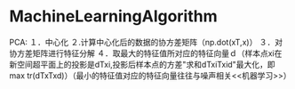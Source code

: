 # MachineLearningAlgorithm
PCA:
１．中心化
２.计算中心化后的数据的协方差矩阵（np.dot(xT,x)）
３．对协方差矩阵进行特征分解
４．取最大的特征值所对应的特征向量ｄ（样本点xi在新空间超平面上的投影是dTxi,投影后样本点的方差"求和dTxiTxid"最大化，即max tr(dTxTxd)）（最小的特征值对应的特征向量往往与噪声相关<<机器学习>>）
